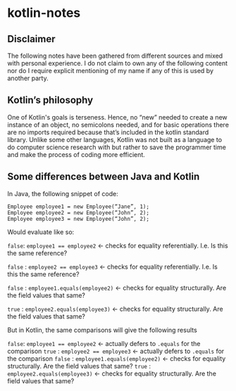 # kotlin-notes

## Disclaimer

The following notes have been gathered from different sources and mixed with
personal experience. I do not claim to own any of the following content nor do I require
explicit mentioning of my name if any of this is used by another party.

## Kotlin’s philosophy

One of Kotlin's goals is terseness. Hence, no “new” needed to create a new instance of an object, no semicolons needed, and for basic operations there are no imports required because that’s included in the kotlin standard library. Unlike some other languages, Kotlin was not built as a language to do computer science research with but rather to save the programmer time and make the process of coding more efficient.

## Some differences between Java and Kotlin

In Java, the following snippet of code:

```
Employee employee1 = new Employee(“Jane”, 1);
Employee employee2 = new Employee(“John”, 2);
Employee employee3 = new Employee(“John”, 2);
```

Would evaluate like so:

`false`: `employee1 == employee2` <- checks for equality referentially. I.e. Is this the same reference?

`false` : `employee2 == employee3` <- checks for equality referentially. I.e. Is this the same reference?

`false` : `employee1.equals(employee2)` <- checks for equality structurally. Are the field values that same?

`true` : `employee2.equals(employee3)` <- checks for equality structurally. Are the field values that same?

But in Kotlin, the same comparisons will give the following results

`false`: `employee1 == employee2` <- actually defers to `.equals` for the comparison
`true` : `employee2 == employee3` <- actually defers to `.equals` for the comparison
`false` : `employee1.equals(employee2)` <- checks for equality structurally. Are the field values that same?
`true` : `employee2.equals(employee3)` <- checks for equality structurally. Are the field values that same?

